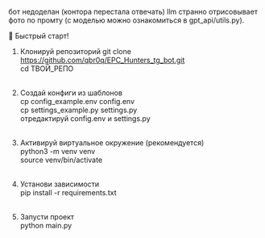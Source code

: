 бот недоделан (контора перестала отвечать)
llm странно отрисовывает фото по промту (с моделью можно ознакомиться в gpt_api/utils.py).

🚀 Быстрый старт!

1. Клонируй репозиторий
git clone https://github.com/qbr0q/EPC_Hunters_tg_bot.git<br>
cd ТВОЙ_РЕПО<br><br>

2. Создай конфиги из шаблонов<br>
cp config_example.env config.env<br>
cp settings_example.py settings.py<br>
отредактируй config.env и settings.py<br><br>

3. Активируй виртуальное окружение (рекомендуется)<br>
python3 -m venv venv<br>
source venv/bin/activate<br><br>

4. Установи зависимости<br>
pip install -r requirements.txt<br><br>

5. Запусти проект<br>
python main.py
